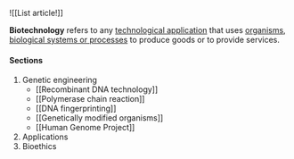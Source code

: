 ![[List article!]]

**Biotechnology** refers to any <u>technological application</u> that uses <u>organisms, biological systems or processes</u> to produce goods or to provide services.
#### Sections
1. Genetic engineering
	- [[Recombinant DNA technology]]
	- [[Polymerase chain reaction]]
	- [[DNA fingerprinting]]
	- [[Genetically modified organisms]]
	- [[Human Genome Project]]
2. Applications
3. Bioethics